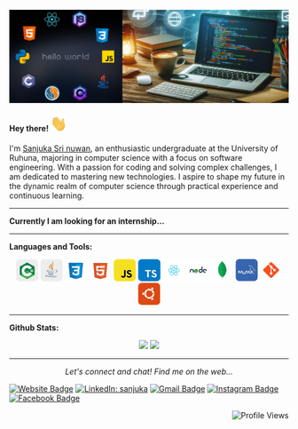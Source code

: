 ![GitHub Cover](https://github.com/adithyadewmina/adithyadewmina/blob/main/cover.png)

<h4> Hey there! <img src="https://github.com/SNuwan00/SNuwan00/blob/main/githubTemplateGifs/wave.gif" width="30px"></h4>

I'm [Sanjuka Sri nuwan](https:///), an enthusiastic undergraduate at the University of Ruhuna, majoring in computer science with a focus on software engineering. With a passion for coding and solving complex challenges, I am dedicated to mastering new technologies. I aspire to shape my future in the dynamic realm of computer science through practical experience and continuous learning.

 ---
 
**Currently I am looking for an internship...**
<!--
- <div>
    <img width="250" height="95" align='left' src="https://raw.githubusercontent.com/verma-anushka/verma-anushka/master/images/hopsteiner.png" >
    ... as a <strong>Freelancer</strong> for a US based organization- Hopsteiner, where I am working on designing & developing an internal web application to analyze, integrate, access, and visualize hop data.
    <br />
    <strong>Tech Stack: </strong> ReactJS, Javascript, Typescript, NodeJS, ExpressJS, MySQL, AWS 
    <br /> 
    <br /> 
  </div>
  
- <div>
    <img width="250" height="100" align='right' src="https://raw.githubusercontent.com/verma-anushka/verma-anushka/master/images/gfg.png" style="margin-left: -10px" >
    ... as a <strong>Technical Content Writer</strong> at Geeks for Geeks where I have penned down forty plus detailed and comprehensive articles covering various web technologies and Data Structures & Algorithms concepts.
    <br />
    <strong>View: </strong> <a href="https://auth.geeksforgeeks.org/user/verma_anushka/articles" >Geeks for Geeks</a> 
    <br /> 
  </div> 
-->
 ---
 
**Languages and Tools:**

<p align="center">

  <div align="center">
  
  <code><img height="40" src="githubTemplateGifs/Csharp.png"></code> <code><img height="40" src="githubTemplateGifs/Java.png"></code>  <code><img height="40" src="githubTemplateGifs/Html.png"></code> <code><img height="40" src="githubTemplateGifs/Css.png"></code> <code><img height="40" src="githubTemplateGifs/Javascript.png"></code> <code><img height="40" src="githubTemplateGifs/Typescript.png"></code> <code><img height="40" src="githubTemplateGifs/React.png"></code> <code><img height="40" src="githubTemplateGifs/Nodejs.png"></code> <code><img height="40" src="githubTemplateGifs/Mongodb.png"></code> <code><img height="40" src="githubTemplateGifs/Mysql.png"></code> <code><img height="40" src="githubTemplateGifs/Git.png"></code> <code><img height="40" src="githubTemplateGifs/Ubuntu.png"></code>

  </div>
  </p>

 ---
 
**Github Stats:**

<p align="center">
  
  <img src="https://github-readme-stats.vercel.app/api?username=SNuwan00&count_private=true&show_icons=true&theme=dracula&line_height=33">
  <img src="https://github-readme-stats.vercel.app/api/top-langs/?username=SNuwan00&count_private=true&hide=html,scss,,ejs&theme=dracula&line_height=10">

</p>

 ---
 
<p align="center">
  <i>Let's connect and chat! Find me on the web...</i>
  
   <!--  -->
   <!-- [![Medium Badge](https://img.shields.io/badge/-@anushka_verma-000000?style=flat&labelColor=000000&logo=Medium&link=https://anushka-verma.medium.com/)](https://anushka-verma.medium.com/) -->
   [![Website Badge](https://img.shields.io/badge/-nuwan.csbodima.lk-47CCCC?style=flat&logo=Google-Chrome&logoColor=white&link=https://nuwan.csbodima.lk/)](https://nuwan.csbodima.lk/)
   [![LinkedIn: sanjuka](https://img.shields.io/badge/-sanjuka-0077B5?style=flat-square&logo=Linkedin&logoColor=white&link=https://linkedin.com/in/sanjuka-sri-nuwan-7031a229a)](https://linkedin.com/in/sanjuka-sri-nuwan-7031a229a)
   [![Gmail Badge](https://img.shields.io/badge/-sanjuka?style=flat-square&logo=Gmail&logoColor=white&link=mailto:sanjukasrinuwan@gmail.com)](mailto:sanjukaseinuwan@gmail.com)
   [![Instagram Badge](https://img.shields.io/badge/-@sanjuka-purple?style=flat&logo=instagram&logoColor=white&link=https://www.instagram.com/sanjuka_sri_nuwan?igsh=MTM4eXY5MHFqNTZmYw%3D%3D&utm_source=qr)](https://www.instagram.com/sanjuka_sri_nuwan?igsh=MTM4eXY5MHFqNTZmYw%3D%3D&utm_source=qr)
   [![Facebook Badge](https://img.shields.io/badge/-sanjuka_sri_nuwan-036be4?style=flat-square&logo=Facebook&logoColor=white&link=https://www.facebook.com/share/1Hxn6orVSL/?mibextid=wwXIfr )](https://www.facebook.com/share/1Hxn6orVSL/?mibextid=wwXIfr )
  <!-- [![GeeksforGeeks Badge](https://img.shields.io/badge/-verma_anushka-1c6340?style=flat&logo=GeeksforGeeks&logoColor=white&link=https://auth.geeksforgeeks.org/user/verma_anushka/articles)](https://auth.geeksforgeeks.org/user/verma_anushka/articles) -->

   <!-- [![Twitter Badge](https://img.shields.io/badge/-@verma_anushkaa-1ca0f1?style=flat-square&labelColor=1ca0f1&logo=twitter&logoColor=white&link=https://twitter.com/verma_anushkaa)](https://twitter.com/verma_anushkaa) 
   
  <p align="center">
    Show ❤️ by starring and forking repositories you find good!
  </p> -->
</p>

<div align="right">
  
![Profile Views](https://komarev.com/ghpvc/?username=SNuwan00&color=blue&style=flat)

</div>

<!-- [![HitCount](http://hits.dwyl.com/verma-anushka/verma-anushka.svg)](http://hits.dwyl.com/verma-anushka/verma-anushka) -->
